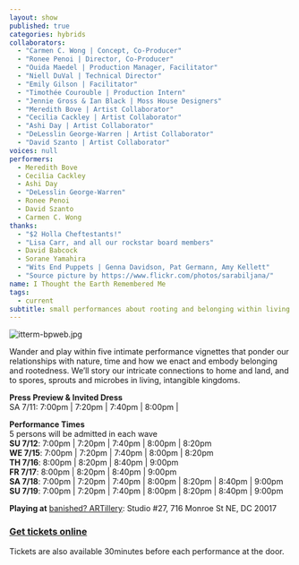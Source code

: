 ```yaml
---
layout: show
published: true
categories: hybrids
collaborators: 
  - "Carmen C. Wong | Concept, Co-Producer"
  - "Ronee Penoi | Director, Co-Producer"
  - "Ouida Maedel | Production Manager, Facilitator"
  - "Niell DuVal | Technical Director"
  - "Emily Gilson | Facilitator"
  - "Timothée Courouble | Production Intern"
  - "Jennie Gross & Ian Black | Moss House Designers"
  - "Meredith Bove | Artist Collaborator"
  - "Cecilia Cackley | Artist Collaborator"
  - "Ashi Day | Artist Collaborator"
  - "DeLesslin George-Warren | Artist Collaborator"
  - "David Szanto | Artist Collaborator"
voices: null
performers: 
  - Meredith Bove
  - Cecilia Cackley
  - Ashi Day
  - "DeLesslin George-Warren"
  - Ronee Penoi
  - David Szanto
  - Carmen C. Wong
thanks: 
  - "$2 Holla Cheftestants!"
  - "Lisa Carr, and all our rockstar board members"
  - David Babcock
  - Sorane Yamahira
  - "Wits End Puppets | Genna Davidson, Pat Germann, Amy Kellett"
  - "Source picture by https://www.flickr.com/photos/sarabiljana/"
name: I Thought the Earth Remembered Me
tags: 
  - current
subtitle: small performances about rooting and belonging within living kingdoms
---
```



![itterm-bpweb.jpg]({{site.baseurl}}/assets/itterm-bpweb.jpg)


Wander and play within five intimate performance vignettes that ponder our relationships with nature, time and how we enact and embody belonging and rootedness. We’ll story our intricate connections to home and land, and to spores, sprouts and microbes in living, intangible kingdoms.

**Press Preview & Invited Dress**
<br> SA 7/11: 7:00pm | 7:20pm | 7:40pm | 8:00pm |

**Performance Times**
<br> 5 persons will be admitted in each wave 
<br> **SU 7/12**:  7:00pm | 7:20pm | 7:40pm | 8:00pm | 8:20pm  
**WE 7/15**: 7:00pm | 7:20pm | 7:40pm | 8:00pm | 8:20pm  
**TH 7/16**:  8:00pm | 8:20pm | 8:40pm | 9:00pm  
**FR 7/17**:  8:00pm | 8:20pm | 8:40pm | 9:00pm  
**SA 7/18**:  7:00pm | 7:20pm | 7:40pm | 8:00pm | 8:20pm | 8:40pm | 9:00pm  
**SU 7/19**:  7:00pm | 7:20pm | 7:40pm | 8:00pm | 8:20pm | 8:40pm | 9:00pm

**Playing at**
[banished? ARTillery]( https://goo.gl/maps/GH5f8): Studio #27, 716 Monroe St NE, DC 20017

### [Get tickets online](https://www.capitalfringe.org/events/563-i-thought-the-earth-remembered-me)

Tickets are also available 30minutes before each performance at the door.
